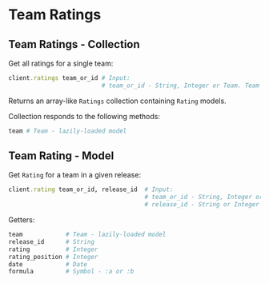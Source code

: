 # Team Ratings

## Team Ratings - Collection

Get all ratings for a single team:

```ruby
client.ratings team_or_id # Input:
                          # team_or_id - String, Integer or Team. Team to load ratings for.
```

Returns an array-like `Ratings` collection containing `Rating` models.

Collection responds to the following methods:

```ruby
team # Team - lazily-loaded model
```

## Team Rating - Model

Get `Rating` for a team in a given release:

```ruby
client.rating team_or_id, release_id  # Input:
                                      # team_or_id - String, Integer or Team
                                      # release_id - String or Integer  
```

Getters:

```ruby
team            # Team - lazily-loaded model
release_id      # String
rating          # Integer
rating_position # Integer
date            # Date
formula         # Symbol - :a or :b
```